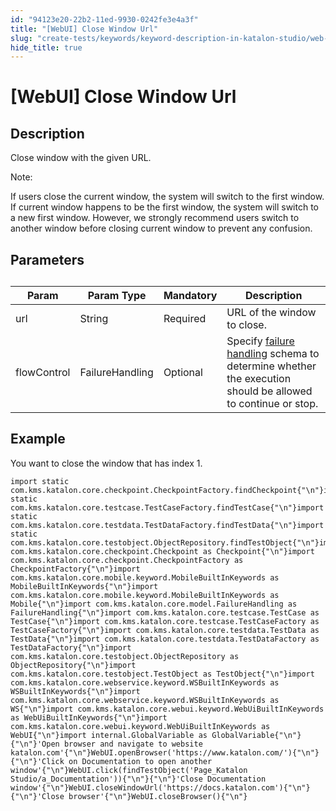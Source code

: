 ```yaml
---
id: "94123e20-22b2-11ed-9930-0242fe3e4a3f"
title: "[WebUI] Close Window Url"
slug: "create-tests/keywords/keyword-description-in-katalon-studio/web-ui-keywords/webui-close-window-url"
hide_title: true
---
```


# <a id="id_0" class="anchor_top_offset"/><a id="ariaid-title1" class="anchor_top_offset"/>[WebUI] Close Window Url


## <a id="id_0__id_1" class="anchor_top_offset"/>Description  

              
<p xmlns="http://www.w3.org/1999/xhtml" className="p">Close window with the given URL.</p> 
      
<div xmlns="http://www.w3.org/1999/xhtml" className="note note note_note"><span className="note__title">Note:</span> 
  <p className="p">If users close the current window, the system will switch to the
    first window. If current window happens to be the first window, the
    system will switch to a new first window. However, we strongly
    recommend users switch to another window before closing current
    window to prevent any confusion.</p>
</div>
      

## <a id="id_0__id_2" class="anchor_top_offset"/>Parameters  

              
<table xmlns="http://www.w3.org/1999/xhtml" className="table anchor_top_offset" id="id_0__92ee226f-65c3-439e-b5d4-f44c89126568"><caption /><thead className="thead"><tr className><th className="entry anchor_top_offset" id="id_0__92ee226f-65c3-439e-b5d4-f44c89126568__entry__1">Param</th><th className="entry anchor_top_offset" id="id_0__92ee226f-65c3-439e-b5d4-f44c89126568__entry__2">Param Type</th><th className="entry anchor_top_offset" id="id_0__92ee226f-65c3-439e-b5d4-f44c89126568__entry__3">Mandatory</th><th className="entry anchor_top_offset" id="id_0__92ee226f-65c3-439e-b5d4-f44c89126568__entry__4">Description</th></tr></thead><tbody className="tbody"><tr className><td className="entry" headers="id_0__92ee226f-65c3-439e-b5d4-f44c89126568__entry__1 id_0__92ee226f-65c3-439e-b5d4-f44c89126568__entry__2 id_0__92ee226f-65c3-439e-b5d4-f44c89126568__entry__3 id_0__92ee226f-65c3-439e-b5d4-f44c89126568__entry__4 ">url</td><td className="entry" headers="id_0__92ee226f-65c3-439e-b5d4-f44c89126568__entry__1 id_0__92ee226f-65c3-439e-b5d4-f44c89126568__entry__2 id_0__92ee226f-65c3-439e-b5d4-f44c89126568__entry__3 id_0__92ee226f-65c3-439e-b5d4-f44c89126568__entry__4 ">String</td><td className="entry" headers="id_0__92ee226f-65c3-439e-b5d4-f44c89126568__entry__1 id_0__92ee226f-65c3-439e-b5d4-f44c89126568__entry__2 id_0__92ee226f-65c3-439e-b5d4-f44c89126568__entry__3 id_0__92ee226f-65c3-439e-b5d4-f44c89126568__entry__4 ">Required</td><td className="entry" headers="id_0__92ee226f-65c3-439e-b5d4-f44c89126568__entry__1 id_0__92ee226f-65c3-439e-b5d4-f44c89126568__entry__2 id_0__92ee226f-65c3-439e-b5d4-f44c89126568__entry__3 id_0__92ee226f-65c3-439e-b5d4-f44c89126568__entry__4 ">URL of the window to close.</td></tr><tr className><td className="entry" headers="id_0__92ee226f-65c3-439e-b5d4-f44c89126568__entry__1 id_0__92ee226f-65c3-439e-b5d4-f44c89126568__entry__2 id_0__92ee226f-65c3-439e-b5d4-f44c89126568__entry__3 id_0__92ee226f-65c3-439e-b5d4-f44c89126568__entry__4 ">flowControl</td><td className="entry" headers="id_0__92ee226f-65c3-439e-b5d4-f44c89126568__entry__1 id_0__92ee226f-65c3-439e-b5d4-f44c89126568__entry__2 id_0__92ee226f-65c3-439e-b5d4-f44c89126568__entry__3 id_0__92ee226f-65c3-439e-b5d4-f44c89126568__entry__4 ">FailureHandling</td><td className="entry" headers="id_0__92ee226f-65c3-439e-b5d4-f44c89126568__entry__1 id_0__92ee226f-65c3-439e-b5d4-f44c89126568__entry__2 id_0__92ee226f-65c3-439e-b5d4-f44c89126568__entry__3 id_0__92ee226f-65c3-439e-b5d4-f44c89126568__entry__4 ">Optional</td><td className="entry" headers="id_0__92ee226f-65c3-439e-b5d4-f44c89126568__entry__1 id_0__92ee226f-65c3-439e-b5d4-f44c89126568__entry__2 id_0__92ee226f-65c3-439e-b5d4-f44c89126568__entry__3 id_0__92ee226f-65c3-439e-b5d4-f44c89126568__entry__4 ">Specify <a className="xref" href="/docs/maintain/configure-failure-handling-settings-in-katalon-studio">failure handling</a> schema to         determine whether the execution should be allowed to continue or         stop.</td></tr></tbody></table> 
      

## <a id="id_0__id_3" class="anchor_top_offset"/>Example 

              
<p xmlns="http://www.w3.org/1999/xhtml" className="p">You want to close the window that has index 1.</p> 
              
<pre xmlns="http://www.w3.org/1999/xhtml" className="pre codeblock"><code>import static com.kms.katalon.core.checkpoint.CheckpointFactory.findCheckpoint{"\n"}import static com.kms.katalon.core.testcase.TestCaseFactory.findTestCase{"\n"}import static com.kms.katalon.core.testdata.TestDataFactory.findTestData{"\n"}import static com.kms.katalon.core.testobject.ObjectRepository.findTestObject{"\n"}import com.kms.katalon.core.checkpoint.Checkpoint as Checkpoint{"\n"}import com.kms.katalon.core.checkpoint.CheckpointFactory as CheckpointFactory{"\n"}import com.kms.katalon.core.mobile.keyword.MobileBuiltInKeywords as MobileBuiltInKeywords{"\n"}import com.kms.katalon.core.mobile.keyword.MobileBuiltInKeywords as Mobile{"\n"}import com.kms.katalon.core.model.FailureHandling as FailureHandling{"\n"}import com.kms.katalon.core.testcase.TestCase as TestCase{"\n"}import com.kms.katalon.core.testcase.TestCaseFactory as TestCaseFactory{"\n"}import com.kms.katalon.core.testdata.TestData as TestData{"\n"}import com.kms.katalon.core.testdata.TestDataFactory as TestDataFactory{"\n"}import com.kms.katalon.core.testobject.ObjectRepository as ObjectRepository{"\n"}import com.kms.katalon.core.testobject.TestObject as TestObject{"\n"}import com.kms.katalon.core.webservice.keyword.WSBuiltInKeywords as WSBuiltInKeywords{"\n"}import com.kms.katalon.core.webservice.keyword.WSBuiltInKeywords as WS{"\n"}import com.kms.katalon.core.webui.keyword.WebUiBuiltInKeywords as WebUiBuiltInKeywords{"\n"}import com.kms.katalon.core.webui.keyword.WebUiBuiltInKeywords as WebUI{"\n"}import internal.GlobalVariable as GlobalVariable{"\n"}{"\n"}'Open browser and navigate to website katalon.com'{"\n"}WebUI.openBrowser('https://www.katalon.com/'){"\n"}{"\n"}'Click on Documentation to open another window'{"\n"}WebUI.click(findTestObject('Page_Katalon Studio/a_Documentation')){"\n"}{"\n"}'Close Documentation window'{"\n"}WebUI.closeWindowUrl('https://docs.katalon.com'){"\n"}{"\n"}'Close browser'{"\n"}WebUI.closeBrowser(){"\n"}</code></pre> 
            
